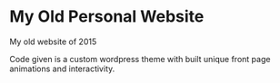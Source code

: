 # My Old Personal Website
My old website of 2015

Code given is a custom wordpress theme with built unique front page animations and interactivity.
